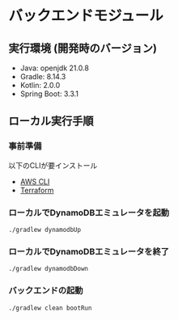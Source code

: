 # バックエンドモジュール

## 実行環境 (開発時のバージョン)
- Java: openjdk 21.0.8
- Gradle: 8.14.3
- Kotlin: 2.0.0
- Spring Boot: 3.3.1

## ローカル実行手順

### 事前準備
以下のCLIが要インストール
- [AWS CLI](https://docs.aws.amazon.com/ja_jp/cli/latest/userguide/getting-started-install.html)
- [Terraform](https://developer.hashicorp.com/terraform/install)

### ローカルでDynamoDBエミュレータを起動
```
./gradlew dynamodbUp
```

### ローカルでDynamoDBエミュレータを終了
```
./gradlew dynamodbDown
```

### バックエンドの起動
```
./gradlew clean bootRun
```
